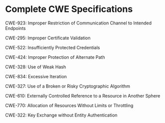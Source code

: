 

# Complete CWE Specifications

CWE-923: Improper Restriction of Communication Channel to Intended Endpoints

CWE-295: Improper Certificate Validation

CWE-522: Insufficiently Protected Credentials

CWE-424: Improper Protection of Alternate Path

CWE-328: Use of Weak Hash

CWE-834: Excessive Iteration

CWE-327: Use of a Broken or Risky Cryptographic Algorithm

CWE-610: Externally Controlled Reference to a Resource in Another Sphere

CWE-770: Allocation of Resources Without Limits or Throttling

CWE-322: Key Exchange without Entity Authentication